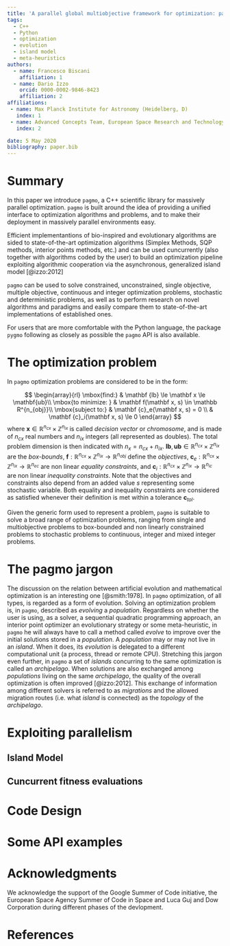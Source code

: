 ```yaml
---
title: 'A parallel global multiobjective framework for optimization: pagmo'
tags:
  - C++
  - Python
  - optimization
  - evolution
  - island model
  - meta-heuristics
authors:
  - name: Francesco Biscani
    affiliation: 1
  - name: Dario Izzo
    orcid: 0000-0002-9846-8423
    affiliation: 2
affiliations: 
 - name: Max Planck Institute for Astronomy (Heidelberg, D)
   index: 1
 - name: Advanced Concepts Team, European Space Research and Technology Center (Noordwijk, NL)
   index: 2

date: 5 May 2020
bibliography: paper.bib
---
```


# Summary
In this paper we introduce `pagmo`, a C++ scientific library for massively parallel optimization. `pagmo` is built around the idea of providing a unified interface to optimization algorithms and problems, and to make their deployment in massively parallel environments easy.

Efficient implementantions of bio-inspired and evolutionary algorithms are sided to state-of-the-art optimization algorithms (Simplex Methods, SQP methods, interior points methods, etc.) and can be used cuncurrently (also together with algorithms coded by the user) to build an optimization pipeline exploiting algorithmic cooperation via the asynchronous, generalized island model [@izzo:2012]

`pagmo` can be used to solve constrained, unconstrained, single objective, multiple objective, continuous and integer optimization problems, stochastic and deterministic problems, as well as to perform research on novel algorithms and paradigms and easily compare them to state-of-the-art implementations of established ones.

For users that are more comfortable with the Python language, the package `pygmo` following as closely as possible the `pagmo` API is also available.

# The optimization problem 
In `pagmo` optimization problems are considered to be in the form:

$$
  \begin{array}{rl}
  \mbox{find:}      & \mathbf {lb} \le \mathbf x \le \mathbf{ub}\\
  \mbox{to minimize: } & \mathbf f(\mathbf x, s) \in \mathbb R^{n_{obj}}\\
  \mbox{subject to:} & \mathbf {c}_e(\mathbf x, s) = 0 \\
                     & \mathbf {c}_i(\mathbf x, s) \le 0
  \end{array}
$$
where $\mathbf x \in \mathbb R^{n_{cx}} \times  \mathbb Z^{n_{ix}}$ is called *decision vector* or
*chromosome*, and is made of $n_{cx}$ real numbers and $n_{ix}$ integers (all represented as doubles). The
total problem dimension is then indicated with $n_x = n_{cx} + n_{ix}$. $\mathbf{lb}, \mathbf{ub} \in
\mathbb R^{n_{cx}} \times  \mathbb Z^{n_{ix}}$ are the *box-bounds*, $\mathbf f: \mathbb R^{n_{cx}} \times
\mathbb Z^{n_{ix}} \rightarrow \mathbb R^{n_{obj}}$ define the *objectives*, $\mathbf c_e:  \mathbb R^{n_{cx}}
\times  \mathbb Z^{n_{ix}} \rightarrow \mathbb R^{n_{ec}}$ are non linear *equality constraints*, and $\mathbf
c_i:  \mathbb R^{n_{cx}} \times  \mathbb Z^{n_{ix}} \rightarrow \mathbb R^{n_{ic}}$ are non linear *inequality
constraints*. Note that the objectives and constraints also depend from an added value $s$ representing some
stochastic variable. Both equality and inequality constraints are considered as satisfied whenever their definition
is met within a tolerance $\mathbf c_{tol}$.

Given the generic form used to represent a problem, `pagmo` is suitable to solve a broad range of optimization problems,
ranging from single and multiobjective problems to box-bounded and non linearly constrained problems to stochastic problems to continuous, integer and mixed integer problems.

# The pagmo jargon
The discussion on the relation between artificial evolution and mathematical optimization is an
interesting one [@smith:1978]. In `pagmo` optimization, 
of all types, is regarded as a form of evolution. Solving an optimization problem
is, in `pagmo`, described as *evolving* a *population*. 
Regardless on whether the user is using, as a solver, a sequential quadratic programming approach, 
an interior point optimizer an evolutionary strategy or some meta-heuristic, in `pagmo` he will always have to call a method called
*evolve* to improve over the initial solutions stored in a *population*. A *population*
may or may not live in an *island*. When it does, its *evolution* is delegated to a different computational
unit (a process, thread or remote CPU). Stretching this jargon even further, in `pagmo` a set of *islands* concurring
to the same optimization is called an *archipelago*. When solutions are also exchanged among *populations* living on
the same *archipelago*, the quality of the overall optimization is often improved [@izzo:2012].
This exchange of information among different solvers is referred to as *migrations* and the allowed migration routes 
(i.e. what *island* is connected) as the *topology* of the *archipelago*.

# Exploiting parallelism

## Island Model

## Cuncurrent fitness evaluations

# Code Design

# Some API examples

# Acknowledgments
We acknowledge the support of the Google Summer of Code initiative, the European Space Agency Summer of Code in Space and Luca Guj and Dow Corporation during different phases of the devlopment.

# References